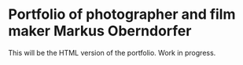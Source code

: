# Portfolio of photographer and film maker Markus Oberndorfer

This will be the HTML version of the portfolio. Work in progress.